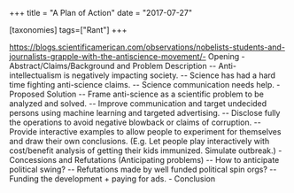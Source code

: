 +++
title = "A Plan of Action"
date = "2017-07-27"

[taxonomies]
tags=["Rant"]
+++

https://blogs.scientificamerican.com/observations/nobelists-students-and-journalists-grapple-with-the-antiscience-movement/- Opening - Abstract/Claims/Background and Problem Description -- Anti-intellectualism is negatively impacting society. -- Science has had a hard time fighting anti-science claims. -- Science communication needs help. - Proposed Solution -- Frame anti-science as a scientific problem to be analyzed and solved. -- Improve communication and target undecided persons using machine learning and targeted advertising. -- Disclose fully the operations to avoid negative blowback or claims of corruption. -- Provide interactive examples to allow people to experiment for themselves and draw their own conclusions. (E.g. Let people play interactively with cost/benefit analysis of getting their kids immunized. Simulate outbreak.) - Concessions and Refutations (Anticipating problems) -- How to anticipate political swing? -- Refutations made by well funded political spin orgs? -- Funding the development + paying for ads. - Conclusion
